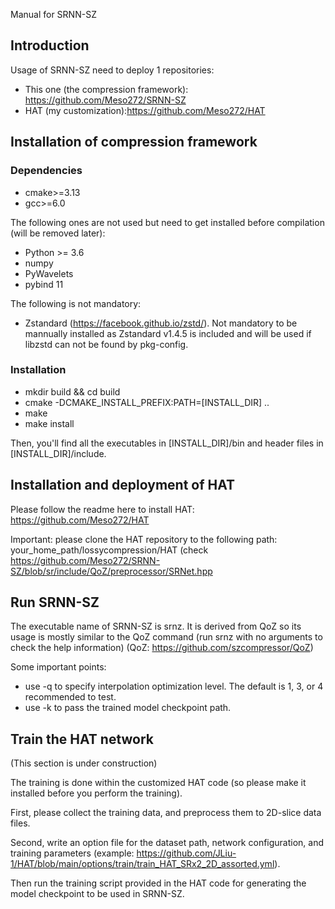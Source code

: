 Manual for SRNN-SZ

## Introduction

Usage of SRNN-SZ need to deploy 1 repositories:

* This one (the compression framework): https://github.com/Meso272/SRNN-SZ
* HAT (my customization):https://github.com/Meso272/HAT

## Installation of compression framework

### Dependencies

* cmake>=3.13
* gcc>=6.0

The following ones are not used but need to get installed before compilation (will be removed later):

* Python >= 3.6
* numpy 
* PyWavelets
* pybind 11

The following is not mandatory:

* Zstandard (https://facebook.github.io/zstd/). Not mandatory to be mannually installed as Zstandard v1.4.5 is included and will be used if libzstd can not be found by
  pkg-config.

### Installation 

* mkdir build && cd build
* cmake -DCMAKE_INSTALL_PREFIX:PATH=[INSTALL_DIR] ..
* make
* make install

Then, you'll find all the executables in [INSTALL_DIR]/bin and header files in [INSTALL_DIR]/include.

## Installation and deployment of HAT

Please follow the readme here to install HAT: https://github.com/Meso272/HAT

Important: please clone the HAT repository to the following path: your_home_path/lossycompression/HAT (check https://github.com/Meso272/SRNN-SZ/blob/sr/include/QoZ/preprocessor/SRNet.hpp 

## Run SRNN-SZ

The executable name of SRNN-SZ is srnz. It is derived from QoZ so its usage is mostly similar to the QoZ command (run srnz with no arguments to check the help information) (QoZ: https://github.com/szcompressor/QoZ)

Some important points:

* use -q to specify interpolation optimization level. The default is 1, 3, or 4 recommended to test.
* use -k to pass the trained model checkpoint path.


## Train the HAT network

(This section is under construction)

The training is done within the customized HAT code (so please make it installed before you perform the training).

First, please collect the training data, and preprocess them to 2D-slice data files.

Second, write an option file for the dataset path, network configuration, and training parameters (example: https://github.com/JLiu-1/HAT/blob/main/options/train/train_HAT_SRx2_2D_assorted.yml). 

Then run the training script provided in the HAT code for generating the model checkpoint to be used in SRNN-SZ.










